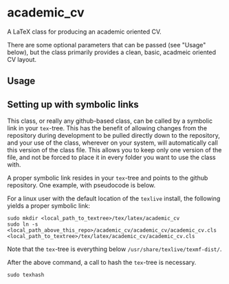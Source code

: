 # academic_cv

A LaTeX class for producing an academic oriented CV.

There are some optional parameters that can be passed (see "Usage" below), but the class primarily provides a clean, basic, acadmeic oriented CV layout. 

##  Usage
<!--
Call this document class with `\documentclass{academic_cv}`. It takes the following options (currently):
* `draft` - which builds the document with double spacing, an extra margin for notes, and allows three kinds of notes.
* `nonotes` which disables notes, but preserves spacing and geometry choices.
* `final` which single spaces, collapses lists, and makes standard 1 inch margins. 

Allowed notes in `draft` mode are:
* `\cnote{}` which inputs a grey highlighted text reading 'citation needed:yourtexthere'
* `\pnote{}` which inputs a yellow highlighted text with a note for yourself in it.
* `\mnote{}{}` which highlights text in the first braces grey, then puts in a margin note that contains text in the second braces, and connects the two with a grey line. --> 

## Setting up with symbolic links

This class, or really any github-based class, can be called by a symbolic link in your `tex`-tree. This has the benefit of allowing changes from the repository during development to be pulled directly down to the repository, and your use of the class, wherever on your system, will automatically call this version of the class file. This allows you to keep only one version of the file, and not be forced to place it in every folder you want to use the class with.

A proper symbolic link resides in your `tex`-tree and points to the github repository. One example, with pseudocode is below. 

For a linux user with the default location of the `texlive` install, the following yields a proper symbolic link:

    sudo mkdir <local_path_to_textree>/tex/latex/academic_cv
    sudo ln -s <local_path_above_this_repo>/academic_cv/academic_cv/academic_cv.cls <local_path_to_textree>/tex/latex/academic_cv/academic_cv.cls

Note that the `tex`-tree is everything below `/usr/share/texlive/texmf-dist/`.

After the above command, a call to hash the `tex`-tree is necessary.

    sudo texhash

<!--
    sudo mkdir /usr/share/texlive/texmf-dist/tex/latex/academic_cv
    sudo ln -s /home/andrew/Dropbox/git_repos/academic_cv/academic_cv academic_cv.cls /usr/share/texlive/texmf-dist/tex/latex/academic_cv/academic_cv.cls
    -->